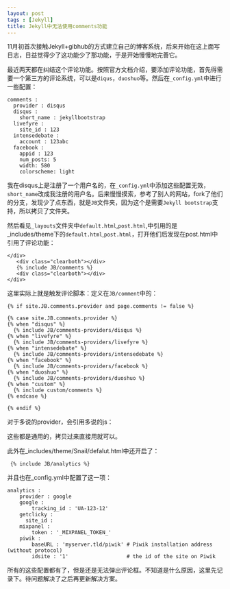 ```yaml
---
layout: post
tags : [Jekyll]
title: Jekyll中无法使用comments功能
---
```


11月初首次接触Jekyll+gibhub的方式建立自己的博客系统，后来开始在这上面写日志，日益觉得少了这功能少了那功能，于是开始慢慢地完善它。

最近两天都在纠结这个评论功能。按照官方文档介绍，要添加评论功能，首先得需要一个第三方的评论系统，可以是`diqus`，`duoshuo`等。然后在`_config.yml`中进行一些配置：

```
comments :
  provider : disqus
  disqus :
    short_name : jekyllbootstrap
  livefyre :
    site_id : 123
  intensedebate :
    account : 123abc
  facebook :
    appid : 123
    num_posts: 5
    width: 580
    colorscheme: light
```
 我在disqus上是注册了一个用户名的，在`_config.yml`中添加这些配置无效，`short_name`改成我注册的用户名。后来慢慢摸索，参考了别人的网站，fork了他们的分支，发现少了点东西，就是`JB`文件夹，因为这个是需要`Jekyll bootstrap`支持，所以拷贝了文件夹。
 
 然后看见`_layouts`文件夹中`default.html`,`post.html`,中引用的是_includes/theme下的`default.html`,`post.html`，打开他们后发现在post.html中引用了评论功能：

 ```
 </div>
	<div class="clearboth"></div>
	{% include JB/comments %}
	<div class="clearboth"></div>
</div>
```
这里实际上就是触发评论脚本：定义在`JB/comment`中的：

```
{% if site.JB.comments.provider and page.comments != false %}

{% case site.JB.comments.provider %}
{% when "disqus" %}
  {% include JB/comments-providers/disqus %}
{% when "livefyre" %}
  {% include JB/comments-providers/livefyre %}
{% when "intensedebate" %}
  {% include JB/comments-providers/intensedebate %}
{% when "facebook" %}
  {% include JB/comments-providers/facebook %}
{% when "duoshuo" %}
  {% include JB/comments-providers/duoshuo %}
{% when "custom" %}
  {% include custom/comments %}
{% endcase %}

{% endif %}
```

对于多说的provider，会引用多说的js：

<!-- 多说评论框 start -->
<div id="comments">
    <div class="ds-thread" {% if page.id %}data-thread-key="{{ page.id }}"{% endif %}  data-title="{% if page.title %}{{ page.title }} - {% endif %}{{ site.title }}"></div>
</div>
<!-- 多说评论框 end -->
<!-- 多说公共JS代码 start (一个网页只需插入一次) -->
<script type="text/javascript">
var duoshuoQuery = {short_name:"{{ site.JB.comments.duoshuo.short_name }}"};
	(function() {
		var ds = document.createElement('script');
		ds.type = 'text/javascript';ds.async = true;
		ds.src = (document.location.protocol == 'https:' ? 'https:' : 'http:') + '//static.duoshuo.com/embed.js';
		ds.charset = 'UTF-8';
		(document.getElementsByTagName('head')[0] 
		 || document.getElementsByTagName('body')[0]).appendChild(ds);
	})();
	</script>
<!-- 多说公共JS代码 end -->

这些都是通用的，拷贝过来直接用就可以。

此外在_includes/theme/Snail/defalut.html中还开启了：

` {% include JB/analytics %}`

并且也在_config.yml中配置了这一项：

```
analytics :
    provider : google 
    google : 
        tracking_id : 'UA-123-12'
    getclicky :
      site_id : 
    mixpanel :
        token : '_MIXPANEL_TOKEN_'
    piwik :
        baseURL : 'myserver.tld/piwik' # Piwik installation address (without protocol)
        idsite : '1'                   # the id of the site on Piwik
 ```
 所有的这些配置都有了，但是还是无法弹出评论框。不知道是什么原因，这里先记录下。待问题解决了之后再更新解决方案。

 
